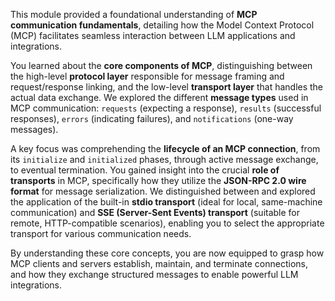 This module provided a foundational understanding of **MCP communication fundamentals**, detailing how the Model Context Protocol (MCP) facilitates seamless interaction between LLM applications and integrations.

You learned about the **core components of MCP**, distinguishing between the high-level **protocol layer** responsible for message framing and request/response linking, and the low-level **transport layer** that handles the actual data exchange. We explored the different **message types** used in MCP communication: `requests` (expecting a response), `results` (successful responses), `errors` (indicating failures), and `notifications` (one-way messages).

A key focus was comprehending the **lifecycle of an MCP connection**, from its `initialize` and `initialized` phases, through active message exchange, to eventual termination. You gained insight into the crucial **role of transports** in MCP, specifically how they utilize the **JSON-RPC 2.0 wire format** for message serialization. We distinguished between and explored the application of the built-in **stdio transport** (ideal for local, same-machine communication) and **SSE (Server-Sent Events) transport** (suitable for remote, HTTP-compatible scenarios), enabling you to select the appropriate transport for various communication needs.

By understanding these core concepts, you are now equipped to grasp how MCP clients and servers establish, maintain, and terminate connections, and how they exchange structured messages to enable powerful LLM integrations.
